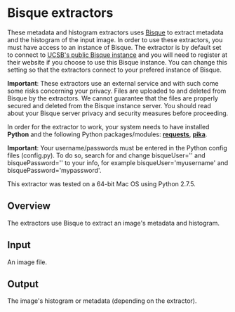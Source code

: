 # Bisque extractors

These metadata and histogram extractors uses [Bisque](http://www.bioimage.ucsb.edu) to extract metadata and the histogram of the input image.
In order to use these extractors, you must have access to an instance of Bisque. The extractor is by default set to connect to [UCSB's public Bisque instance](http://bisque.ece.ucsb.edu/) and you will need to register at their website if you choose to use this Bisque instance. You can change this setting so that the extractors connect to your prefered instance of Bisque.

**Important**: These extractors use an external service and with such come some risks concerning your privacy. Files are uploaded to and deleted from Bisque by the extractors. We cannot guarantee that the files are properly secured and deleted from the Bisque instance server. You should read about your Bisque server privacy and security measures before proceeding.

In order for the extractor to work, your system needs to have installed **Python** and the following Python packages/modules: [**requests**](https://pypi.python.org/pypi/requests/2.3.0), [**pika**](https://pypi.python.org/pypi/pika).

**Important**: Your username/passwords must be entered in the Python config files (config.py). To do so, search for and change bisqueUser='' and bisquePassword='' to your info, for example bisqueUser='myusername' and bisquePassword='mypassword'.

This extractor was tested on a 64-bit Mac OS using Python 2.7.5.

## Overview

The extractors use Bisque to extract an image's metadata and histogram. 

## Input
An image file.

## Output
The image's histogram or metadata (depending on the extractor).

        